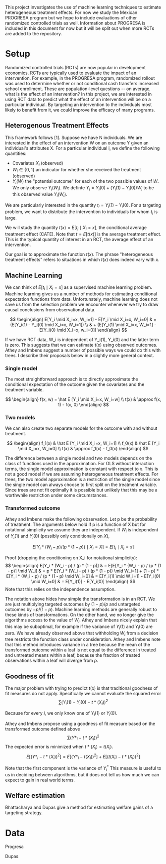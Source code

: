 This project investigates the use of machine learning techniques to estimate heterogeneous treatment effects.
For now we study the Mexican PROGRESA program but we hope to include evaluations of other randomized controlled trials as well.
Information about PROGRESA is included in this document for now but it will be split out when more RCTs are added to the repository.

# Setup

Randomized controlled trials (RCTs) are now popular in development economics.
RCTs are typically used to evaluate the impact of an intervention.
For example, in the PROGRESA program, randomized rollout was used to determine whether or not conditional cash transfers increased school enrollment.
These are population-level questions -- on average, what is the effect of an intervention?
In this project, we are interested in using RCT data to predict what the effect of an intervention will be on a particular individual.
By targeting an intervention to the individuals most likely to benefit from it, we could improve the efficacy of many programs.


## Heterogenous Treatment Effects

This framework follows [1].
Suppose we have N individuals.
We are interested in the effect of an intervention W on an outcome Y given an individual's attributes X.
For a particular individual i, we define the following quantities:

* Covariates $X_i$ (observed)
* $W_i \in \{0, 1\}$ an indicator for whether she received the treatment (observed)
* $Y_i(W)$ the "potential outcome" for each of the two possible values of $W$. We only observe $Y_i(W_i)$. We definte $Y_i=Y_i(0) + (Y_i(1) - Y_i(0)) W_i$ to be this observed value $Y_i(W_i)$.

We are particularly interested in the quantity $t_i = Y_i(1) - Y_i(0)$.
For a targeting problem, we want to distribute the intervention to individuals for whom $t_i$ is large.

We will study the quantity $t(x) = E[t_i \mid X_i=x]$, the conditional average treatment effect (CATE).
Note that $t = E[t(x)]$ is the average treatment effect.
This is the typical quantity of interest in an RCT, the average effect of an intervention.

Our goal is to approximate the function $t(x)$.
The phrase "heterogeneous treatment effects" refers to situations in which $t(x)$ does indeed vary with $x$.

## Machine Learning

We can think of $E[t_i \mid X_i=x]$ as a supervised machine learning problem.
Machine learning gives us a number of methods for estimating conditional expectation functions from data.
Unfortunately, machine learning does not save us from the selection problem we encounter whenever we try to draw causal conclusions from observational data.

$$
\begin{align}
E[Y_i \mid X_i=x, W_i=1] - E[Y_i \mid X_i=x, W_i=0]  & = (E[Y_i(1) - Y_i(0) \mid X_i=x, W_i=1]) \\
& + (E[Y_i(1) \mid X_i=x, W_i=1] - E[Y_i(0) \mid X_i=x, w_i=0])
\end{align}
$$

If we have RCT data, W_i is independent of Y_i(1), Y_i(0) and the latter term is zero.
This suggests that we can estimate t(x) using observed outcomes.
Athey and Imbens suggest a number of possible ways we could do this with trees.
I describe their proposals below in a slightly more general context.

### Single model

The most straightforward approach is to directly approximate the conditional expectation of the outcome given the covariates and the treatment variable.

$$
\begin{align}
f(x, w) = \hat E [Y_i \mid X_i=x, W_i=w] \\
t(x) & \approx f(x, 1) - f(x, 0)
\end{align}
$$

### Two models

We can also create two separate models for the outcome with and without treatment.

$$
\begin{align}
f_1(x) & \hat E [Y_i \mid X_i=x, W_i=1] \\
f_0(x) & \hat E [Y_i \mid X_i=x, W_i=0] \\
t(x) & \approx f_1(x) - f_0(x)
\end{align}
$$

The difference between a single model and two models depends on the class of functions used in the approximation.
For OLS without interaction terms, the single model approximation is constant with respect to $x$.
This is not a good model if we are assuming heterogeneous treatment effects.
For trees, the two model approximation is a restriction of the single model since the single model can always choose to first split on the treatment variable.
Since trees are not fit optimally it is possible but unlikely that this may be a worthwhile restriction under some circumstances.

### Transformed outcome

Athey and Imbens make the following observation.
Let p be the probability of treatment.
The arguments below hold if p is a function of X but for notational simplicity we assume they are independent.
If $W_i$ is independent of $Y_i(1)$ and $Y_i(0)$ (possibly only conditionally on $X$),

$$
E[Y_i * (W_i - p) / (p * (1 - p)) \mid X_i=X] = E[t_i \mid X_i=x]
$$

Proof (dropping the conditioning on X_i for notational simplicity):
$$
\begin{align}
E[Y_i * (W_i - p) / (p * (1 - p)] & = E[E[Y_i * (W_i - p) / (p * (1 - p)] \mid W_i]
& = p * E[Y_i * (W_i - p) / (p * (1 - p)) \mid W_i=1] + (1 - p)  * E[Y_i * (W_i - p) / (p * (1 - p) \mid W_i=0]
& = E[Y_i(1) \mid W_i=1] - E[Y_i(0) \mid W_i=0]
& = E[Y_i(1)] - E[Y_i(0)]
\end{align}
$$
Note that this relies on the independence assumption.

The notation above hides how simple the transformation is in an RCT.
We are just multiplying targeted outcomes by $(1 - p) / p$ and untargeted outcomes by $-p / (1 - p)$.
Machine learning methods are generally robust to these kinds of transformations.
On the other hand, we no longer give the algorithms access to the value of $W_i$.
Athey and Imbens nicely explain that this may be suboptimal, for example if the variance of $Y_i(1)$ and $Y_i(0)$ are zero.
We have already observed above that withholding $W_i$ from a decision tree restricts the function class under consideration.
Athey and Imbens note that this method introduces variance in a tree because the mean of the transformed outcome within a leaf is not equal to the difference in treated and untreated means within a leaf, because the fraction of treated observations within a leaf will diverge from $p$.

## Goodness of fit

The major problem with trying to predict $t(x)$ is that traditional goodness of fit measures do not apply.
Specifically we cannot evaluate the squared error
$$
\sum (Y_i(1) - Y_i(0) - t*(X_i))^2
$$

Because for every $i$, we only know one of $Y_i(1)$ or $Y_i(0)$.

Athey and Imbens propose using a goodness of fit measure based on the transformed outcome defined above 
$$
\sum (Y*_i - t*(X_i))^2
$$
The expected error is minimized when $t*(X_i) = t(X_i)$.
$$
E[(Y*_i - t*(X_i))^2] = E[(Y*_i - t(X_i))^2] + E[(t(X_i) - t*(X_i))^2]
$$

Note that the first component is the variance of $Y_i^*$
This measure is useful to us in deciding between algorithms, but it does not tell us how much we can expect to gain in real world terms.

## Welfare estimation

Bhattacharya and Dupas give a method for estimating welfare gains of a targeting strategy.

# Data
Progresa


Dupas
